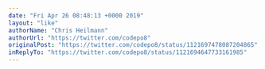 ```yaml
---
date: "Fri Apr 26 08:48:13 +0000 2019"
layout: "like"
authorName: "Chris Heilmann"
authorUrl: "https://twitter.com/codepo8"
originalPost: "https://twitter.com/codepo8/status/1121697478087204865"
inReplyTo: "https://twitter.com/codepo8/status/1121694647733161985"
---
```

